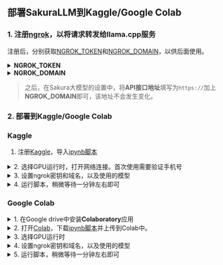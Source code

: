 ## 部署SakuraLLM到Kaggle/Google Colab

### 1. 注册[ngrok](https://ngrok.com/)，以将请求转发给llama.cpp服务

注册后，分别获取[NGROK_TOKEN](https://dashboard.ngrok.com/get-started/your-authtoken)和[NGROK_DOMAIN](https://dashboard.ngrok.com/cloud-edge/domains)，以供后面使用。

<details>
  <summary><strong>NGROK_TOKEN</strong></summary>
  <img src="https://image.lunatranslator.org/zh/sakurallm/ngrok2.png">
</details>

<details>
  <summary><strong>NGROK_DOMAIN</strong></summary>
  <img src="https://image.lunatranslator.org/zh/sakurallm/ngrok.png">
</details>

>之后，在Sakura大模型的设置中，将**API接口地址**填写为`https://`加上**NGROK_DOMAIN**即可，该地址不会发生变化。


### 2. 部署到Kaggle/Google Colab

<!-- tabs:start -->

### **Kaggle**

1. 注册<a href="https://kaggle.com/" target="_blank">Kaggle</a>，导入<a href="https://kaggle.com/kernels/welcome?src=https://lunatranslator.org/nginxfile/kaggle_sakurallm.ipynb" target="_blank">ipynb脚本</a>

<details>
  <summary>2. 选择GPU运行时，打开网络连接。首次使用需要验证手机号</summary>
  <img src="https://image.lunatranslator.org/zh/sakurallm/kaggle.2.png">
  <img src="https://image.lunatranslator.org/zh/sakurallm/kaggle.3.png">
</details>

<details>
  <summary>3. 设置ngrok密钥和域名，以及使用的模型</summary>
  将注册的ngrok的NGROK_TOKEN和NGROK_DOMAIN填入脚本中。<br>
  REPO和MODEL是<code>https://huggingface.co/REPO</code>下的MODEL模型文件名
  <img src="https://image.lunatranslator.org/zh/sakurallm/kaggle.png">
</details>

<details>
  <summary>4. 运行脚本，稍微等待一分钟左右即可</summary>
  llama.cpp是已经预先编译好的，省去了编译的时间，因此主要是下载模型需要花费一点时间。
  <img src="https://image.lunatranslator.org/zh/sakurallm/kagglerun.png">
</details>

### **Google Colab**


<details>
  <summary>1. 在Google drive中安装<strong>Colaboratory</strong>应用</summary>
  点击<strong>新建</strong>-><strong>更多</strong>-><strong>关联更多应用</strong>
  在应用市场中搜索<strong>Colaboratory</strong>安装即可
  <img src="https://image.lunatranslator.org/zh/sakurallm/installcolab.png">
  <img src="https://image.lunatranslator.org/zh/sakurallm/installcolab2.png">
</details>


<details>
  <summary>2. 打开<a href="https://colab.research.google.com/" target="_blank">Colab</a>，下载<a href="https://lunatranslator.org/nginxfile/kaggle_sakurallm.ipynb" target="_blank">ipynb脚本</a>并上传到Colab中。</summary>
  <img src="https://image.lunatranslator.org/zh/sakurallm/colab2.png">
  <img src="https://image.lunatranslator.org/zh/sakurallm/colab.png">
</details>

<details>
  <summary>3. 选择GPU运行时</summary>
  默认是使用CPU运行的，需要我们手动切换成T4 GPU运行。
  <img src="https://image.lunatranslator.org/zh/sakurallm/colab5.png">
  <img src="https://image.lunatranslator.org/zh/sakurallm/colab4.png">
</details>

<details>
  <summary>4. 设置ngrok密钥和域名，以及使用的模型</summary>
  将注册的ngrok的NGROK_TOKEN和NGROK_DOMAIN填入脚本中。
  REPO和MODEL是<code>https://huggingface.co/REPO</code>下的MODEL模型文件名
  <img src="https://image.lunatranslator.org/zh/sakurallm/colab3.png">
</details>

<details>
  <summary>5. 运行脚本，稍微等待一分钟左右即可</summary>
  llama.cpp是已经预先编译好的，省去了编译的时间，因此主要是下载模型需要花费一点时间。
  <img src="https://image.lunatranslator.org/zh/sakurallm/colab6.png">
</details>

<!-- tabs:end -->
